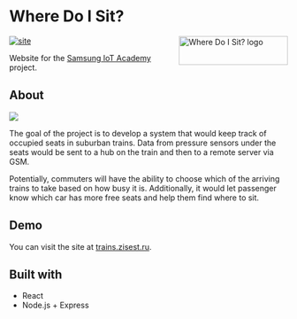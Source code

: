# Where Do I Sit?
<img src="https://zisest.ru/files/where-do-i-sit-logo.png" align="right"
     title="Where Do I Sit? logo" width="197" height="52">

[![site](https://img.shields.io/website?url=https%3A%2F%2Ftrains.zisest.ru)](https://trains.zisest.ru/)

Website for the [Samsung IoT Academy](https://www.samsung.com/ru/iotacademy/) project. 

## About
[![](https://zisest.ru/files/where-do-i-sit.png)](https://trains.zisest.ru/)

The goal of the project is to develop a system that would keep track of occupied seats in suburban trains. Data from pressure sensors under the seats would be sent to a hub on the train and then to a remote server via GSM.

Potentially, commuters will have the ability to choose which of the arriving trains to take based on how busy it is. Additionally, it would let passenger know which car has more free seats and help them find where to sit.

## Demo
You can visit the site at [trains.zisest.ru](https://trains.zisest.ru).

## Built with
- React
- Node.js + Express
